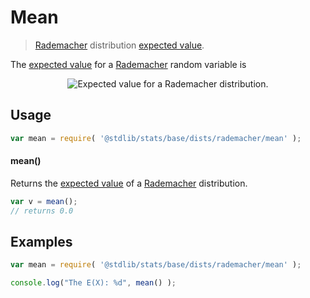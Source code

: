 <!--

@license Apache-2.0

Copyright (c) 2018 The Stdlib Authors.

Licensed under the Apache License, Version 2.0 (the "License");
you may not use this file except in compliance with the License.
You may obtain a copy of the License at

   http://www.apache.org/licenses/LICENSE-2.0

Unless required by applicable law or agreed to in writing, software
distributed under the License is distributed on an "AS IS" BASIS,
WITHOUT WARRANTIES OR CONDITIONS OF ANY KIND, either express or implied.
See the License for the specific language governing permissions and
limitations under the License.

-->

# Mean 

> [Rademacher][rademacher-distribution] distribution [expected value][expected-value].

<section class="intro">

The [expected value][expected-value] for a [Rademacher][rademacher-distribution] random variable is

<!-- <equation class="equation" label="eq:rademacher_expectation" align="center" raw="\mathbb{E}\left[ X \right] = 0" alt="Expected value for a Rademacher distribution."> -->

<div class="equation" align="center" data-raw-text="\mathbb{E}\left[ X \right] = 0" data-equation="eq:rademacher_expectation">
    <img src="" alt="Expected value for a Rademacher distribution."/>
    <br />
</div>

<!-- </equation> -->

</section>

<!-- /.intro -->

<!-- Package usage documentation. -->

<section class="usage">

## Usage

```javascript
var mean = require( '@stdlib/stats/base/dists/rademacher/mean' );
```

#### mean()

Returns the [expected value][expected-value] of a [Rademacher][rademacher-distribution] distribution.

```javascript
var v = mean();
// returns 0.0
```

</section>

<!-- /.usage -->

<!-- Package usage examples. -->

<section class="examples">

## Examples

<!-- eslint no-undef: "error" -->

```javascript
var mean = require( '@stdlib/stats/base/dists/rademacher/mean' );

console.log("The E(X): %d", mean() );
```

</section>

<!-- /.examples -->

<section class="links">

[rademacher-distribution]: https://en.wikipedia.org/wiki/Rademacher_distribution

[expected-value]: https://en.wikipedia.org/wiki/Expected_value

</section>

<!-- /.links -->
